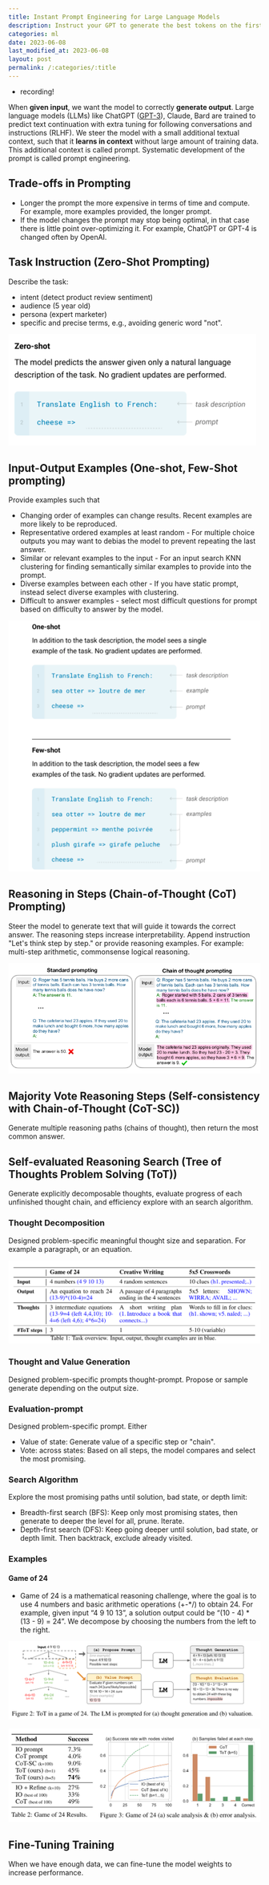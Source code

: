 ```yaml
---
title: Instant Prompt Engineering for Large Language Models
description: Instruct your GPT to generate the best tokens on the first shot.
categories: ml
date: 2023-06-08
last_modified_at: 2023-06-08
layout: post
permalink: /:categories/:title
---
```


- recording!

When **given input**, we want the model to correctly **generate output**.
Large language models (LLMs) like ChatGPT ([GPT-3](https://arxiv.org/pdf/2005.14165.pdf)), Claude, Bard are trained to predict text continuation with extra tuning for following conversations and instructions (RLHF).
We steer the model with a small additional textual context, such that it **learns in context** without large amount of training data.
This additional context is called prompt.
Systematic development of the prompt is called prompt engineering.


## Trade-offs in Prompting
- Longer the prompt the more expensive in terms of time and compute. For example, more examples provided, the longer prompt.
- If the model changes the prompt may stop being optimal, in that case there is little point over-optimizing it. For example, ChatGPT or GPT-4 is changed often by OpenAI.


## Task Instruction (Zero-Shot Prompting)
Describe the task:
- intent (detect product review sentiment)
- audience (5 year old)
- persona (expert marketer)
- specific and precise terms, e.g., avoiding generic word "not".

![GPT-3 Zero-shot](/images/gpt-3-zero-shot-prompting.png)


## Input-Output Examples (One-shot, Few-Shot prompting)
Provide examples such that
- Changing order of examples can change results. Recent examples are more likely to be reproduced.
- Representative ordered examples at least random - For multiple choice outputs you may want to debias the model to prevent repeating the last answer.
- Similar or relevant examples to the input - For an input search KNN clustering for finding semantically similar examples to provide into the prompt.
- Diverse examples between each other - If you have static prompt, instead select diverse examples with clustering.
- Difficult to answer examples - select most difficult questions for prompt based on difficulty to answer by the model.

![Language Models are Few-Shot Learners](/images/gpt-3-few-shot-prompting.png)


## Reasoning in Steps (Chain-of-Thought (CoT) Prompting)
Steer the model to generate text that will guide it towards the correct answer.
The reasoning steps increase interpretability.
Append instruction "Let's think step by step." or provide reasoning examples.
For example: multi-step arithmetic, commonsense logical reasoning.

![Chain-of-Thought Prompting Elicits Reasoning in Large Language Models](/images/palm-chain-of-though-prompting.png)


## Majority Vote Reasoning Steps (Self-consistency with Chain-of-Thought (CoT-SC))
Generate multiple reasoning paths (chains of thought), then return the most common answer.


## Self-evaluated Reasoning Search (Tree of Thoughts Problem Solving (ToT))
Generate explicitly decomposable thoughts, evaluate progress of each unfinished thought chain, and efficiency explore with an search algorithm.


### Thought Decomposition

Designed problem-specific meaningful thought size and separation. For example a paragraph, or an equation.

![three of thought input, output, thoughts](/images/three-of-thought-input-output-thoughts-steps.png)


### Thought and Value Generation
Designed problem-specific prompts thought-prompt. Propose or sample generate depending on the output size.


### Evaluation-prompt
Designed problem-specific prompt.
Either
- Value of state: Generate value of a specific step or "chain".
- Vote: across states: Based on all steps, the model compares and select the most promising.


### Search Algorithm
Explore the most promising paths until solution, bad state, or depth limit:
- Breadth-first search (BFS): Keep only most promising states, then generate to deeper the level for all, prune. Iterate.
- Depth-first search (DFS): Keep going deeper until solution, bad state, or depth limit. Then backtrack, exclude already visited.


### Examples

#### Game of 24
- Game of 24 is a mathematical reasoning challenge, where the goal is to use 4 numbers and basic arithmetic operations (+-*/) to obtain 24. For example, given input “4 9 10 13”, a solution output could be “(10 - 4) * (13 - 9) = 24”. We decompose by choosing the numbers from the left to the right.

![](/images/tree-of-thought-tot-game-of-24.png)

![](/images/tree-of-thought-tot-game-of-24-results.png)



## Fine-Tuning Training

When we have enough data, we can fine-tune the model weights to increase performance.